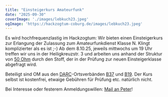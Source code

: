 ```yaml
---
title: "Einsteigerkurs Amateurfunk"
date: "2025-09-30"
coverImage: './images/lebkuch23.jpeg'
ogImage: 'https://hackzogtum-coburg.de/images/lebkuch23.jpeg'
---
```


Es wird hochfrequenzlastig im Hackzogtum: Wir bieten einen Einsteigerkurs zur Erlangung der Zulassung zum Amateurfunkdienst Klasse N. Klingt komplizierter als es ist ;-)
Ab dem 8.10.25, jeweils mittwochs um 19 Uhr treffen wir uns in der Heiligkreuzstr. 3 und arbeiten uns anhand der Struktur von [50 Ohm](https://50ohm.de) durch den Stoff, der in der Prüfung zur neuen Einsteigerklasse abgefragt wird.

Beteiligt sind OM aus den [DARC](https://darc.de)-Ortsverbänden [B37](Hassberge) und [B19](Coburg). Der Kurs selbst ist kostenfrei, etwaige Gebühren für Prüfung etc. natürlich nicht.

Bei Interesse oder festerem Anmeldungswillen: [Mail an Peter](mailto:peterisok@hackzogtum-coburg.de)!
